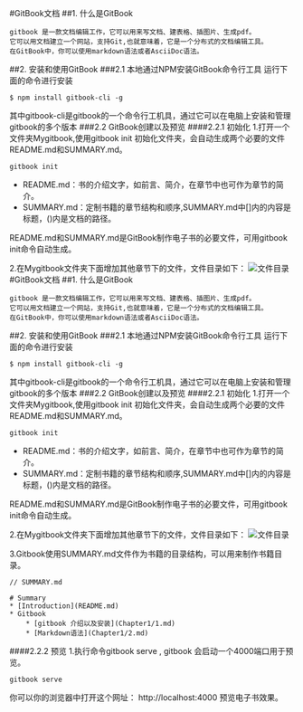 #GitBook文档
##1. 什么是GitBook
```
gitbook 是一款文档编辑工作，它可以用来写文档、建表格、插图片、生成pdf。
它可以用文档建立一个网站，支持Git,也就意味着，它是一个分布式的文档编辑工具。
在GitBook中，你可以使用markdown语法或者AsciiDoc语法。
```
##2. 安装和使用GitBook
###2.1 本地通过NPM安装GitBook命令行工具
运行下面的命令进行安装
```
$ npm install gitbook-cli -g
```
其中gitbook-cli是gitbook的一个命令行工机具，通过它可以在电脑上安装和管理gitbook的多个版本
###2.2 GitBook创建以及预览
####2.2.1 初始化
1.打开一个文件夹Mygitbook,使用gitbook init 初始化文件夹，会自动生成两个必要的文件README.md和SUMMARY.md。
```
gitbook init
```
* README.md：书的介绍文字，如前言、简介，在章节中也可作为章节的简介。
* SUMMARY.md：定制书籍的章节结构和顺序,SUMMARY.md中[]内的内容是标题，()内是文档的路径。

README.md和SUMMARY.md是GitBook制作电子书的必要文件，可用gitbook init命令自动生成。

2.在Mygitbook文件夹下面增加其他章节下的文件，文件目录如下：
![文件目录](https://upload-images.jianshu.io/upload_images/2423912-b5d71c6b3f56a937.png)
#GitBook文档
##1. 什么是GitBook
```
gitbook 是一款文档编辑工作，它可以用来写文档、建表格、插图片、生成pdf。
它可以用文档建立一个网站，支持Git,也就意味着，它是一个分布式的文档编辑工具。
在GitBook中，你可以使用markdown语法或者AsciiDoc语法。
```
##2. 安装和使用GitBook
###2.1 本地通过NPM安装GitBook命令行工具
运行下面的命令进行安装
```
$ npm install gitbook-cli -g
```
其中gitbook-cli是gitbook的一个命令行工机具，通过它可以在电脑上安装和管理gitbook的多个版本
###2.2 GitBook创建以及预览
####2.2.1 初始化
1.打开一个文件夹Mygitbook,使用gitbook init 初始化文件夹，会自动生成两个必要的文件README.md和SUMMARY.md。
```
gitbook init
```
* README.md：书的介绍文字，如前言、简介，在章节中也可作为章节的简介。
* SUMMARY.md：定制书籍的章节结构和顺序,SUMMARY.md中[]内的内容是标题，()内是文档的路径。

README.md和SUMMARY.md是GitBook制作电子书的必要文件，可用gitbook init命令自动生成。

2.在Mygitbook文件夹下面增加其他章节下的文件，文件目录如下：
![文件目录](https://upload-images.jianshu.io/upload_images/2423912-b5d71c6b3f56a937.png)

3.Gitbook使用SUMMARY.md文件作为书籍的目录结构，可以用来制作书籍目录。
```
// SUMMARY.md

# Summary
* [Introduction](README.md)
* Gitbook
    * [gitbook 介绍以及安装](Chapter1/1.md)
    * [Markdown语法](Chapter1/2.md)
```
####2.2.2 预览
1.执行命令gitbook serve , gitbook 会启动一个4000端口用于预览。
```
gitbook serve
```
你可以你的浏览器中打开这个网址： http://localhost:4000 预览电子书效果。

